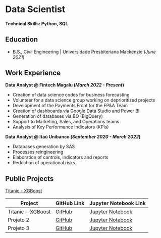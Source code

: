 # Data Scientist

#### Technical Skills: Python, SQL

## Education			        		
- B.S., Civil Engineering | Universidade Presbiteriana Mackenzie (_June 2021_)

## Work Experience
**Data Analyst @ Fintech Magalu (_March 2022 - Present_)**
- Creation of data science codes for business forecasting
- Volunteer for a data science group working on deprioritized projects
- Development of the Payments Front for the FP&A Team
- Creation of dashboards via Google Data Studio and Power BI
- Generation of databases via BQ (BigQuery)
- Support to Marketing, Sales, and Operations teams
- Analysis of Key Performance Indicators (KPIs)


**Data Analyst @ Itaú Unibanco (_September 2020 - March 2022_)**
- Databases generation by SAS
- Processes reingineering
- Elaboration of controls, indicators and reports
- Reduction of operational risks

## Public Projects
[Titanic - XGBoost](https://github.com/skywillker/titanic/blob/main/Titanic_Notebook.ipynb)


| Project       | GitHub Link                     | Jupyter Notebook Link                                 |
|-----------------------|---------------------------------------------------|-------------------------------------------------------------|
| Titanic - XGBoost             | [GitHub](https://github.com/skywillker/titanic/blob/main/Titanic_Notebook.ipynb)             | [Jupyter Notebook](https://github.com/skywillker/titanic/blob/main/Titanic_Notebook.ipynb)          |
| Projeto 2             | [GitHub](https://github.com/skywillker/portfolio1/blob/main/Titanic_Regressao_Logistica.ipynb)             | [Jupyter Notebook](https://github.com/skywillker/portfolio1/blob/main/Titanic_Regressao_Logistica.ipynb)          |
| Projeto 3             | [GitHub](https://github.com/skywillker/portfolio1/blob/main/Titanic_Regressao_Logistica.ipynb)             | [Jupyter Notebook](https://github.com/skywillker/portfolio1/blob/main/Titanic_Regressao_Logistica.ipynb)          |

